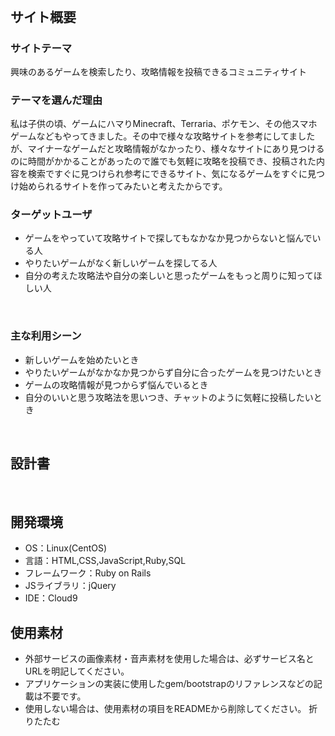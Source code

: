# <!--ここにアプリ名を入力-->
​
## サイト概要
### サイトテーマ
興味のあるゲームを検索したり、攻略情報を投稿できるコミュニティサイト
​
### テーマを選んだ理由
私は子供の頃、ゲームにハマりMinecraft、Terraria、ポケモン、その他スマホゲームなどもやってきました。その中で様々な攻略サイトを参考にしてましたが、マイナーなゲームだと攻略情報がなかったり、様々なサイトにあり見つけるのに時間がかかることがあったので誰でも気軽に攻略を投稿でき、投稿された内容を検索ですぐに見つけられ参考にできるサイト、気になるゲームをすぐに見つけ始められるサイトを作ってみたいと考えたからです。
​
### ターゲットユーザ
- ゲームをやっていて攻略サイトで探してもなかなか見つからないと悩んでいる人
- やりたいゲームがなく新しいゲームを探してる人
- 自分の考えた攻略法や自分の楽しいと思ったゲームをもっと周りに知ってほしい人

​
### 主な利用シーン
- 新しいゲームを始めたいとき
- やりたいゲームがなかなか見つからず自分に合ったゲームを見つけたいとき
- ゲームの攻略情報が見つからず悩んでいるとき
- 自分のいいと思う攻略法を思いつき、チャットのように気軽に投稿したいとき


​
## 設計書
​
## 開発環境
- OS：Linux(CentOS)
- 言語：HTML,CSS,JavaScript,Ruby,SQL
- フレームワーク：Ruby on Rails
- JSライブラリ：jQuery
- IDE：Cloud9
​
## 使用素材
- 外部サービスの画像素材・音声素材を使用した場合は、必ずサービス名とURLを明記してください。
- アプリケーションの実装に使用したgem/bootstrapのリファレンスなどの記載は不要です。
- 使用しない場合は、使用素材の項目をREADMEから削除してください。
折りたたむ